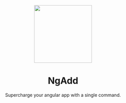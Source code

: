 

<p align="center">
  <img src="https://gistcdn.githack.com/hamedbaatour/a15827d79bc1f23180d752edce3f8f5b/raw/d964e1d169c5fb4f6b7cc7f74dececc564da416c/ngadd.svg" height="180" />
  <h1 align="center">NgAdd</h1>
    <p align="center">Supercharge your angular app with a single command.</p>
</p>
<div align="center">
  
